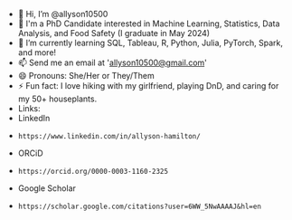 - 👋 Hi, I’m @allyson10500
- 👀 I'm a PhD Candidate interested in Machine Learning, Statistics, Data Analysis, and Food Safety (I graduate in May 2024)
- 🌱 I’m currently learning SQL, Tableau, R, Python, Julia, PyTorch, Spark, and more!
- 📫 Send me an email at '<allyson10500@gmail.com>'
- 😄 Pronouns: She/Her or They/Them
- ⚡ Fun fact: I love hiking with my girlfriend, playing DnD, and caring for my 50+ houseplants.
- Links:
-   LinkedIn
-     https://www.linkedin.com/in/allyson-hamilton/
-   ORCiD
-     https://orcid.org/0000-0003-1160-2325
-   Google Scholar
-     https://scholar.google.com/citations?user=6WW_5NwAAAAJ&hl=en 



<!---
allyson10500/allyson10500 is a ✨ special ✨ repository because its `README.md` (this file) appears on your GitHub profile.
You can click the Preview link to take a look at your changes.
--->
